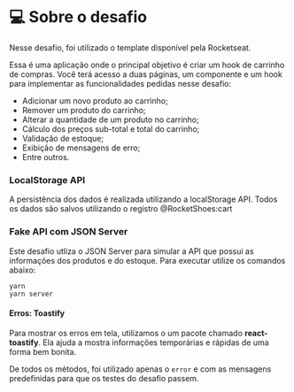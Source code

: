 # 💻 Sobre o desafio

Nesse desafio, foi utilizado o template disponível pela Rocketseat.



Essa é uma aplicação onde o principal objetivo é criar um hook de carrinho de compras.
Você terá acesso a duas páginas, um componente e um hook para implementar as funcionalidades pedidas nesse desafio:

- Adicionar um novo produto ao carrinho;
- Remover um produto do carrinho;
- Alterar a quantidade de um produto no carrinho;
- Cálculo dos preços sub-total e total do carrinho;
- Validação de estoque;
- Exibição de mensagens de erro;
- Entre outros.

### LocalStorage API
A persistência dos dados é realizada utilizando a localStorage API. Todos os dados são salvos utilizando o registro @RocketShoes:cart

### Fake API com JSON Server
Este desafio utliza o JSON Server para simular a API que possui as informações dos produtos e do estoque. Para executar utilize os comandos abaixo:

```
yarn
yarn server
```

#### Erros: Toastify
Para mostrar os erros em tela, utilizamos o um pacote chamado **react-toastify**. Ela ajuda a mostra informações temporárias e rápidas de uma forma bem bonita.

De todos os métodos, foi utilizado apenas o `error` e com as mensagens predefinidas para que os testes do desafio passem.
